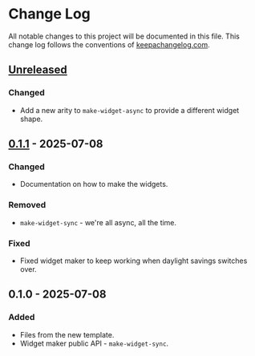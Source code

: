 # Change Log
All notable changes to this project will be documented in this file. This change log follows the conventions of [keepachangelog.com](http://keepachangelog.com/).

## [Unreleased]
### Changed
- Add a new arity to `make-widget-async` to provide a different widget shape.

## [0.1.1] - 2025-07-08
### Changed
- Documentation on how to make the widgets.

### Removed
- `make-widget-sync` - we're all async, all the time.

### Fixed
- Fixed widget maker to keep working when daylight savings switches over.

## 0.1.0 - 2025-07-08
### Added
- Files from the new template.
- Widget maker public API - `make-widget-sync`.

[Unreleased]: https://github.com/is.simm/repl-mcp/compare/0.1.1...HEAD
[0.1.1]: https://github.com/is.simm/repl-mcp/compare/0.1.0...0.1.1
